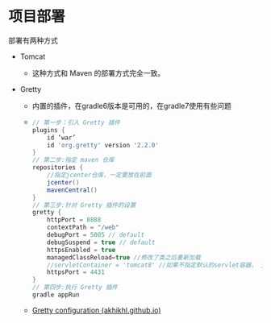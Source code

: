 # 项目部署

部署有两种方式

* Tomcat

  * 这种方式和 Maven 的部署方式完全一致。

* Gretty

  * 内置的插件，在gradle6版本是可用的，在gradle7使用有些问题

  * ~~~groovy
    // 第一步：引入 Gretty 插件
    plugins {
        id ‘war’
        id 'org.gretty' version '2.2.0'
    } 
    // 第二步:指定 maven 仓库
    repositories {
        //指定jcenter仓库，一定要放在前面
        jcenter()
        mavenCentral()
    } 
    // 第三步:针对 Gretty 插件的设置
    gretty {
        httpPort = 8888
        contextPath = "/web"
        debugPort = 5005 // default
        debugSuspend = true // default
        httpsEnabled = true
        managedClassReload=true //修改了类之后重新加载
        //servletContainer = 'tomcat8' //如果不指定默认的servlet容器， 支持tomcat7/8，默认是使用的是Jetty服务器
        httpsPort = 4431
    }
    // 第四步:执行 Gretty 插件
    gradle appRun
    ~~~

  * [Gretty configuration (akhikhl.github.io)](http://akhikhl.github.io/gretty-doc/Gretty-configuration.html)
